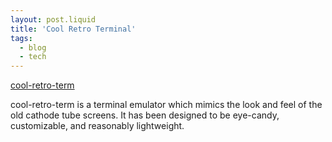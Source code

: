 ```yaml
---
layout: post.liquid
title: 'Cool Retro Terminal'
tags:
  - blog
  - tech
---
```


[cool-retro-term](https://github.com/eric2801/cool-retro-term?tab=readme-ov-file)

cool-retro-term is a terminal emulator which mimics the look and feel of the old cathode tube screens. It has been designed to be eye-candy, customizable, and reasonably lightweight.
